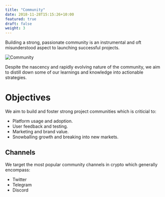 ```yaml
---
title: "Community"
date: 2018-11-28T15:15:26+10:00
featured: true
draft: false
weight: 3
---
```


Building a strong, passionate community is an instrumental and oft misunderstood aspect to launching successful projects.

![Community](images/page_images/services.jpeg)

Despite the nascency and rapidly evolving nature of the community, we aim to distill down some of our learnings and knowledge into actionable strategies.

# Objectives

We aim to build and foster strong project communities which is criticial to:

* Platform usage and adoption.
* User feedback and testing.
* Marketing and brand value.
* Snowballing growth and breaking into new markets.

## Channels

We target the most popular community channels in crypto which generally encompass:

* Twitter
* Telegram
* Discord
